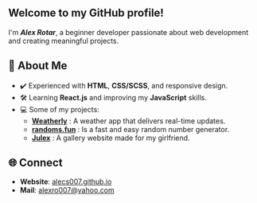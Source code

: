 ## Welcome to my GitHub profile!

I'm ***Alex Rotar***, a beginner developer passionate about web development and creating meaningful projects.  

## 🔎 About Me  
- ✔️ Experienced with **HTML**, **CSS/SCSS**, and responsive design.
- 🛠 Learning **React.js** and improving my **JavaScript** skills.    
- 💻 Some of my projects:  
  - **[Weatherly](https://github.com/alecs007/weatherly)** : A weather app that delivers real-time updates.
  - **[randoms.fun](https://github.com/alecs007/randoms.fun)** : Is a fast and easy random number generator.
  - **[Julex](https://github.com/alecs007/julex)** : A gallery website made for my girlfriend.

## 🌐 Connect  
- **Website**: [alecs007.github.io](https://alecs007.github.io)
- **Mail**: alexro007@yahoo.com


